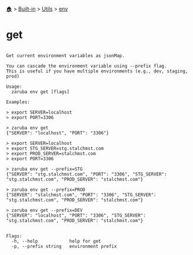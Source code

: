 <!--startTocHeader-->
[🏠](../../../README.md) > [Built-in](../../README.md) > [Utils](../README.md) > [env](README.md)
# get
<!--endTocHeader-->

```

Get current environment variables as jsonMap.

You can cascade the environment variable using --prefix flag.
This is useful if you have multiple environments (e.g., dev, staging, prod)

Usage:
  zaruba env get [flags]

Examples:

> export SERVER=localhost
> export PORT=3306

> zaruba env get
{"SERVER": "localhost", "PORT": "3306"}

> export SERVER=localhost
> export STG_SERVER=stg.stalchmst.com
> export PROD_SERVER=stalchmst.com
> export PORT=3306

> zaruba env get --prefix=STG
{"SERVER": "stg.stalchmst.com", "PORT": "3306", "STG_SERVER": "stg.stalchmst.com", "PROD_SERVER": "stalchmst.com"}

> zaruba env get --prefix=PROD
{"SERVER": "stalchmst.com", "PORT": "3306", "STG_SERVER": "stg.stalchmst.com", "PROD_SERVER": "stalchmst.com"}

> zaruba env get --prefix=DEV
{"SERVER": "localhost", "PORT": "3306", "STG_SERVER": "stg.stalchmst.com", "PROD_SERVER": "stalchmst.com"}


Flags:
  -h, --help            help for get
  -p, --prefix string   environment prefix

```

<!--startTocSubtopic-->
<!--endTocSubtopic-->